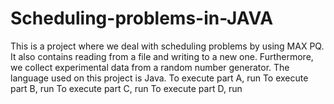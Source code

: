 # Scheduling-problems-in-JAVA
This is a project where we deal with scheduling problems by using MAX PQ. It also contains reading from a file and writing to a new one. Furthermore, we collect experimental data from a random number generator. The language used on this project is Java.
To execute part A, run
To execute part B, run
To execute part C, run
To execute part D, run

